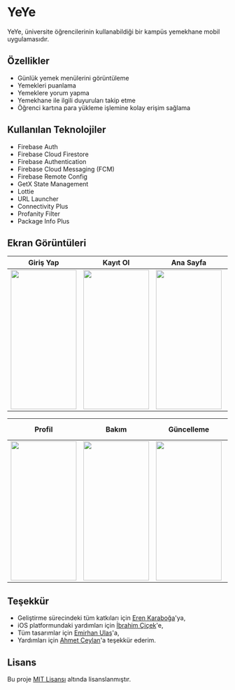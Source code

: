 
# YeYe

YeYe, üniversite öğrencilerinin kullanabildiği bir kampüs yemekhane mobil uygulamasıdır.


## Özellikler

- Günlük yemek menülerini görüntüleme
- Yemekleri puanlama
- Yemeklere yorum yapma
- Yemekhane ile ilgili duyuruları takip etme
- Öğrenci kartına para yükleme işlemine kolay erişim sağlama

  
## Kullanılan Teknolojiler

- Firebase Auth
- Firebase Cloud Firestore
- Firebase Authentication
- Firebase Cloud Messaging (FCM)
- Firebase Remote Config
- GetX State Management
- Lottie
- URL Launcher
- Connectivity Plus
- Profanity Filter
- Package Info Plus

## Ekran Görüntüleri

| Giriş Yap | Kayıt Ol | Ana Sayfa | Yorumlar | Duyurular |
|:--:|:--:|:--:|:--:|:--:|
 | <img src="https://github.com/diksed/yeye/assets/73336635/7c42b982-c975-47ba-905c-e803b88bb6f0" width="150" height="318"/> | <img src="https://github.com/diksed/yeye/assets/73336635/746efbfd-b8c2-4691-9b64-a7d0bf8217ff" width="150" height="318"/> | <img src="https://github.com/diksed/yeye/assets/73336635/60bc953b-36d9-4e44-9f77-0818f46d0b50" width="150" height="318"/> | <img src="https://github.com/diksed/yeye/assets/73336635/596c50fb-0269-43fd-a7fe-d63e40ca947b" width="150" height="318"/> | <img src="https://github.com/diksed/yeye/assets/73336635/58eb2cc4-5920-4cbc-bfad-3a78010246e4" width="150" height="318"/>
 
| Profil | Bakım | Güncelleme | İnternet Yok | Hesap Askıya Alındı |
|:--:|:--:|:--:|:--:|:--:|
| <img src="https://github.com/diksed/yeye/assets/73336635/b451d762-1077-436a-8723-9de47ce29341" width="150" height="318"/> | <img src="https://github.com/diksed/yeye/assets/73336635/3e2c0ac9-77af-4b08-a617-bf5236368a4b" width="150" height="318"/> | <img src="https://github.com/diksed/yeye/assets/73336635/3d24cb2b-5b0c-4331-b3d9-41f947ff3bf5" width="150" height="318"/> | <img src="https://github.com/diksed/yeye/assets/73336635/787fd60d-7de3-4d5d-8e0c-c5c436595d81" width="150" height="318"/> | <img src="https://github.com/diksed/yeye/assets/73336635/cd09eba0-4465-489d-87e4-4d6c36161395" width="150" height="318"/>

## Teşekkür

- Geliştirme sürecindeki tüm katkıları için [Eren Karaboğa](https://www.github.com/erenkaraboga)'ya,
- iOS platformundaki yardımları için [İbrahim Çiçek](https://www.github.com/CicekIbrahim)'e,
- Tüm tasarımlar için [Emirhan Ulaş](https://www.linkedin.com/in/emirhan-ulaş-51196b24a)'a,
- Yardımları için [Ahmet Ceylan](https://www.github.com/ahmtcylnn)'a
  teşekkür ederim.

## Lisans

Bu proje [MIT Lisansı](LICENSE) altında lisanslanmıştır.

